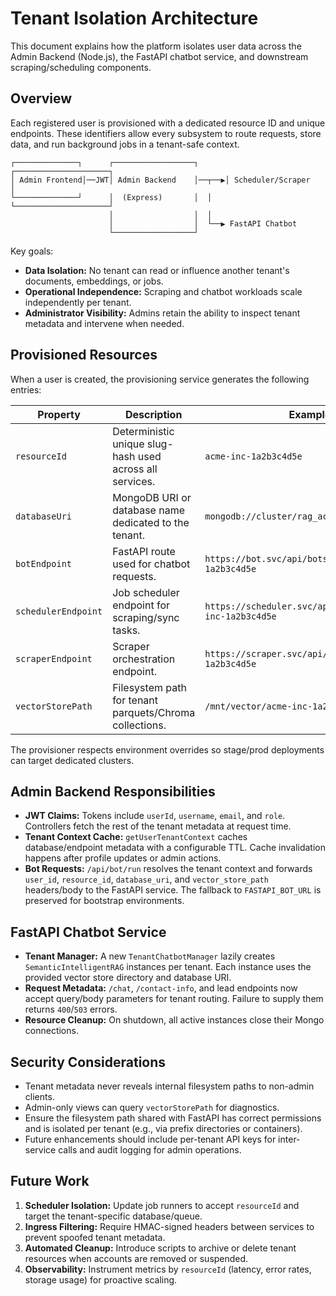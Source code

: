# Tenant Isolation Architecture

This document explains how the platform isolates user data across the Admin Backend (Node.js), the FastAPI chatbot service, and downstream scraping/scheduling components.

## Overview

Each registered user is provisioned with a dedicated resource ID and unique endpoints. These identifiers allow every subsystem to route requests, store data, and run background jobs in a tenant-safe context.

```
┌──────────────┐      ┌──────────────────┐      ┌─────────────────────┐
│ Admin Frontend│──JWT│ Admin Backend    │──┬──▶│ Scheduler/Scraper    │
└──────────────┘      │  (Express)       │  │   └─────────────────────┘
                      │                  │  │
                      │                  │  └──▶ FastAPI Chatbot
                      └──────────────────┘
```

Key goals:

- **Data Isolation:** No tenant can read or influence another tenant's documents, embeddings, or jobs.
- **Operational Independence:** Scraping and chatbot workloads scale independently per tenant.
- **Administrator Visibility:** Admins retain the ability to inspect tenant metadata and intervene when needed.

## Provisioned Resources

When a user is created, the provisioning service generates the following entries:

| Property            | Description                                               | Example                                                    |
|---------------------|-----------------------------------------------------------|------------------------------------------------------------|
| `resourceId`        | Deterministic unique slug-hash used across all services.  | `acme-inc-1a2b3c4d5e`                                      |
| `databaseUri`       | MongoDB URI or database name dedicated to the tenant.     | `mongodb://cluster/rag_acme-inc_c4d5e`                     |
| `botEndpoint`       | FastAPI route used for chatbot requests.                  | `https://bot.svc/api/bots/acme-inc-1a2b3c4d5e`            |
| `schedulerEndpoint` | Job scheduler endpoint for scraping/sync tasks.          | `https://scheduler.svc/api/schedules/acme-inc-1a2b3c4d5e` |
| `scraperEndpoint`   | Scraper orchestration endpoint.                           | `https://scraper.svc/api/scrape/acme-inc-1a2b3c4d5e`      |
| `vectorStorePath`   | Filesystem path for tenant parquets/Chroma collections.   | `/mnt/vector/acme-inc-1a2b3c4d5e`                          |

The provisioner respects environment overrides so stage/prod deployments can target dedicated clusters.

## Admin Backend Responsibilities

- **JWT Claims:** Tokens include `userId`, `username`, `email`, and `role`. Controllers fetch the rest of the tenant metadata at request time.
- **Tenant Context Cache:** `getUserTenantContext` caches database/endpoint metadata with a configurable TTL. Cache invalidation happens after profile updates or admin actions.
- **Bot Requests:** `/api/bot/run` resolves the tenant context and forwards `user_id`, `resource_id`, `database_uri`, and `vector_store_path` headers/body to the FastAPI service. The fallback to `FASTAPI_BOT_URL` is preserved for bootstrap environments.

## FastAPI Chatbot Service

- **Tenant Manager:** A new `TenantChatbotManager` lazily creates `SemanticIntelligentRAG` instances per tenant. Each instance uses the provided vector store directory and database URI.
- **Request Metadata:** `/chat`, `/contact-info`, and lead endpoints now accept query/body parameters for tenant routing. Failure to supply them returns `400`/`503` errors.
- **Resource Cleanup:** On shutdown, all active instances close their Mongo connections.

## Security Considerations

- Tenant metadata never reveals internal filesystem paths to non-admin clients.
- Admin-only views can query `vectorStorePath` for diagnostics.
- Ensure the filesystem path shared with FastAPI has correct permissions and is isolated per tenant (e.g., via prefix directories or containers).
- Future enhancements should include per-tenant API keys for inter-service calls and audit logging for admin operations.

## Future Work

1. **Scheduler Isolation:** Update job runners to accept `resourceId` and target the tenant-specific database/queue.
2. **Ingress Filtering:** Require HMAC-signed headers between services to prevent spoofed tenant metadata.
3. **Automated Cleanup:** Introduce scripts to archive or delete tenant resources when accounts are removed or suspended.
4. **Observability:** Instrument metrics by `resourceId` (latency, error rates, storage usage) for proactive scaling.
